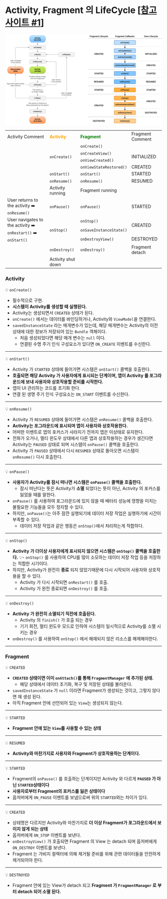 # Activity, Fragment 의 LifeCycle [[참고 사이트 #1]]

![life_cycle.png](life_cycle.png)
<table>
<tr>
<td>Activity Comment</td>
<td><span style="color:orange"><strong>Activity</strong></span></td>
<td><span style="color:green"><strong>Fragment</strong></span></td>
<td>Fragment Comment</td>
</tr>
<tr>
<td></td>
<td rowspan="4"><code>onCreate()</code></td>
<td><code>onCreate()</code></td>
<td></td>
</tr>
<tr>
<td></td>
<td><code>onCreateView()</code></td>
<td rowspan="2">INITIALIZED</td>
</tr>
<tr>
<td></td>
<td><code>onViewCreated()</code></td>
</tr>
<tr>
<td></td>
<td><code>onViewStateRestored()</code></td>
<td>CREATED</td>
</tr>
<tr>
<td></td>
<td><code>onStart()</code></td>
<td><code>onStart()</code></td>
<td>STARTED</td>
</tr>
<tr>
<td></td>
<td><code>onResume()</code></td>
<td><code>onResume()</code></td>
<td>RESUMED</td>
</tr>
<tr>
<td></td>
<td>Activity running</td>
<td>Fragment running</td>
<td></td>
</tr>
<tr>
<td>User returns to the activity ➡️ <code>onResume()</code></td>
<td><code>onPause()</code></td>
<td><code>onPause()</code></td>
<td>STARTED</td>
</tr>
<tr>
<td rowspan="3">User navigates to the activity ➡️ <code>onRestart()</code> ➡️ <code>onStart()</code></td>
<td rowspan="3"><code>onStop()</code></td>
<td><code>onStop()</code></td>
<td rowspan="2">CREATED</td>
</tr>
<tr>
<td><code>onSaveInstanceState()</code></td>
</tr>
<tr>
<td><code>onDestroyView()</code></td>
<td>DESTROYED</td>
</tr>
<tr>
<td></td>
<td><code>onDestroy()</code></td>
<td><code>onDestroy()</code></td>
<td>Fragment detach</td>
</tr>
<tr>
<td></td>
<td>Activity shut down</td>
<td></td>
<td></td>
</tr>
</table>

### Activity
💡 `onCreate()`
- 필수적으로 구현.
- **시스템이 Activity를 생성할 때 실행된다.**
- Activity는 생성되면서 `CREATED` 상태가 된다.
- `onCreate()` 에서는 데이터를 바인딩하거나, Activity와 `ViewModel`을 연결한다.
- `savedInstanceState` 라는 매개변수가 있는데, 해당 매개변수는
  Activity의 이전 상태에 대한 정보가 저장되어 있는 `Bundle` 객체이다.
    - 처음 생성되었다면 해당 매개 변수는 `null` 이다.
    - 연결된 수명 주기 인식 구성요소가 있다면 `ON_CREATE` 이벤트를 수신한다.
---
💡 `onStart()`
- Activity 가 `STARTED` 상태에 들어가면 시스템은 `onStart()` 콜백을 호출한다.
- **호출되면 해당 Activity 가 사용자에게 표시되는 단계이며, 앱이 Activity 를 포그라운드에 보내 사용자와
  상호작용할 준비를 시작한다.**
- 앱이 UI 관리하는 코드를 초기화 한다.
- 연결 된 생명 주기 인식 구성요소는 `ON_START` 이벤트를 수신한다.
---
💡 `onResume()`
- Activity 가 `RESUMED` 상태에 들어가면 시스템은 `onResume()` 콜백을 호출한다.
- **Activity는 포그라운드에 표시되며 앱이 사용자와 상호작용한다.**
- 어떠한 이벤트로 앱의 포커스가 사라지기 전까지 앱은 이상태로 유지한다.
- 전화가 오거나, 멀티 윈도우 상태에서 다른 앱과 상호작용하는 경우가 생긴다면 Activity는
  `PAUSED` 상태로 되며 시스템이 `onPause()` 콜백을 호출한다.
- Activity 가 `PAUSED` 상태에서 다시 `RESUMED` 상태로 돌아오면 시스템이 `onResume()` 다시 호출한다.
---
💡 `onPause()`
- **사용자가 Activity를 잠시 떠나면 시스템은 `onPause()` 콜백을 호출한다.**
    - 잠시 떠난다는 뜻은 Activity가 **소멸** 되었다는 뜻이 아닌, Activity 의 포커스를 잃었을 때를 말한다.
- `onPause()` 를 사용하여 포그라운드에 있지 않을 때 배터리 성능에 영향을 미치는 불필요한 기능들을 모두 정지할 수 있다.
- 하지만, `onPause()`는 아주 잠깐 실행되기에 데이터 저장 작업은 실행하기에 시간이 부족할 수 있다.
    - 데이터 저장 작업과 같은 행동은 `onStop()`에서 처리하는게 적합하다.
---
💡 `onStop()`
- **Activity 가 더이상 사용자에게 표시되지 않으면 시스템은 `onStop()` 콜백을 호출한다.**
  💡- `onStop()` 를 사용하여 CPU를 많이 소모하는 데이터 저장 작업 등을 저장하는 적합한 시기이다.
- 하지만, Activity가 완전히 **종료** 되지 않았기때문에 다시 시작되어 사용자와 상호작용을 할 수 있다.
    - Activity 가 다시 시작되면 `onRestart()` 를 호출.
    - Activity 가 완전 종료되면 `onDestroy()` 를 호출.
---
💡 `onDestroy()`
- **Activity 가 완전히 소멸되기 직전에 호출된다.**
    - Activity 의 `finish()` 가 호출 되는 경우
    - 기기 회전, 멀티 윈도우 모드로 인하여 시스템이 일시적으로 Activity를 소멸 시키는 경우
- `onDestroy()` 를 사용하여 `onStop()` 에서 해재되지 않은 리소스를 해제해야한다.
---

### Fragment
💡 `CREATED`
- **`CREATED` 상태이면 이미 `onAttach()`를 통해 `FragmentManager` 에 추가된 상태.**
    - 해당 상태에서 데이터 초기화, 복구 및 저장된 상태를 불러온다.
- `savedInstanceState` 가 `null` 이라면 Fragment가 생성되는 것이고, 그렇지 않다면 재 생성 된다.
- 아직 Fragment 안에 선언되어 있는 `View`는 생성되지 않는다.
---
💡 `STARTED`
- **Fragment 안에 있는 `View`를 사용할 수 있는 상태**
---
💡 `RESUMED`
- **Activity와 마찬가지로 사용자와 Fragment가 상호작용하는 단계이다.**
---
💡 `STARTED`
- Fragment의 `onPause()` 를 호출하는 단계이지만 Activity 와 다르게 **`PAUSED` 가 아닌 `STARTED`상태이다**
- **사용자로부터 Fragment의 포커스를 잃은 상태이다**
- 옵저버에게 `ON_PAUSE` 이벤트를 보냄으로써 위의 `STARTED`와는 차이가 있다.
---
💡 `CREATED`
- 상태명은 다르지만 Activity와 마찬가지로 **더 이상 Fragment가 포그라운드에서 보이지 않게 되는 상태**
- 옵저버에게 `ON_STOP` 이벤트를 보낸다.
- `onDestroyView()` 가 호출되면 Fragment 의 View 는 detach 되며 옵저버에게 `ON_DESTROY` 이벤트를 보낸다.
- Fragment 는 가비지 컬렉터에 의해 제거될 준비를 위해 관련 데이터들을 안전하게 제거되어야 한다.
---
💡 `DESTROYED`
- Fragment 안에 있는 View가 detach 되고 **Fragment 가 `FragmentManager` 로 부터 detach 되어 소멸 된다.**


[참고 사이트 #1]: https://kumgo1d.tistory.com/76